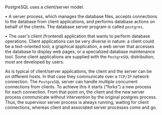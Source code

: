 PostgreSQL uses a client/server model.

• A server process, which manages the database files, accepts connections to the database from client applications, and performs database actions on behalf of the clients. The database server program is called ``postgres``.

• The user's client (frontend) application that wants to perform database operations. Client applications can be very diverse in nature: a client could be a text-oriented tool, a graphical application, a web server that accesses the database to display web pages, or a specialized database maintenance tool. Some client applications are supplied with the ``PostgreSQL`` distribution; most are developed by users.

As is typical of client/server applications, the client and the server can be on different hosts. In that case they communicate over a ``TCP/IP`` network connection.
The ``PostgreSQL`` server can handle multiple concurrent connections from clients. To achieve this it starts (“forks”) a new process for each connection. From that point on, the client and the new server process communicate without intervention by the original postgres process. Thus, the supervisor server process is always running, waiting for client connections, whereas client and associated server processes come and go.
